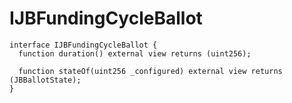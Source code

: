 # IJBFundingCycleBallot

```solidity
interface IJBFundingCycleBallot {
  function duration() external view returns (uint256);

  function stateOf(uint256 _configured) external view returns (JBBallotState);
}
```
